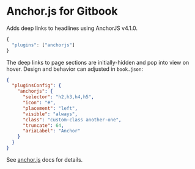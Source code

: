 # Anchor.js for Gitbook

Adds deep links to headlines using AnchorJS v4.1.0.

```js
{
  "plugins": ["anchorjs"]
}
```

The deep links to page sections are initially-hidden and pop into view on hover.
Design and behavior can adjusted in `book.json`:

```json
{
  "pluginsConfig": {
    "anchorjs": {
      "selector": "h2,h3,h4,h5",
      "icon": "#",
      "placement": "left",
      "visible": "always",
      "class": "custom-class another-one",
      "truncate": 64,
      "ariaLabel": "Anchor"
    }
  }
}
```

See [anchor.js](https://github.com/bryanbraun/anchorjs) docs for details.
